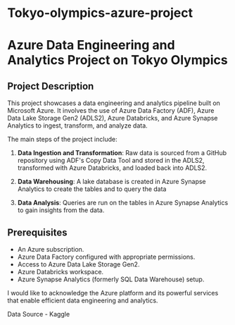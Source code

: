 # Tokyo-olympics-azure-project
# Azure Data Engineering and Analytics Project on Tokyo Olympics

## Project Description

This project showcases a data engineering and analytics pipeline built on Microsoft Azure. It involves the use of Azure Data Factory (ADF), Azure Data Lake Storage Gen2 (ADLS2), Azure Databricks, and Azure Synapse Analytics to ingest, transform, and analyze data.

The main steps of the project include:

1. **Data Ingestion and Transformation**: Raw data is sourced from a GitHub repository using ADF's Copy Data Tool and stored in the ADLS2, transformed with Azure Databricks, and loaded back into ADLS2.

2. **Data Warehousing**: A lake database is created in Azure Synapse Analytics to create the tables and to query the data

3. **Data Analysis**: Queries are run on the tables in Azure Synapse Analytics to gain insights from the data.

## Prerequisites
- An Azure subscription.
- Azure Data Factory configured with appropriate permissions.
- Access to Azure Data Lake Storage Gen2.
- Azure Databricks workspace.
- Azure Synapse Analytics (formerly SQL Data Warehouse) setup.


I would like to acknowledge the Azure platform and its powerful services that enable efficient data engineering and analytics.

Data Source - Kaggle

